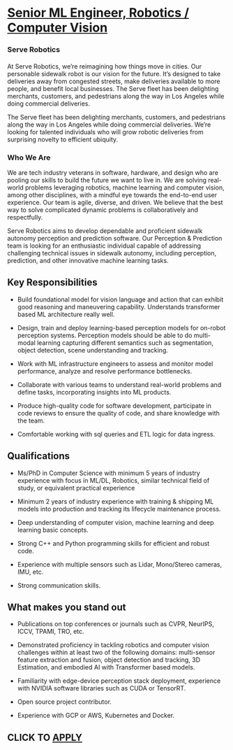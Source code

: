 # [Senior ML Engineer, Robotics / Computer Vision](https://www.remotewlb.com/apply/senior-ml-engineer-robotics-computer-vision)  
### Serve Robotics  
####  

At Serve Robotics, we’re reimagining how things move in cities. Our personable sidewalk robot is our vision for the future. It’s designed to take deliveries away from congested streets, make deliveries available to more people, and benefit local businesses. The Serve fleet has been delighting merchants, customers, and pedestrians along the way in Los Angeles while doing commercial deliveries.

The Serve fleet has been delighting merchants, customers, and pedestrians along the way in Los Angeles while doing commercial deliveries. We’re looking for talented individuals who will grow robotic deliveries from surprising novelty to efficient ubiquity.

###  **Who We Are**

We are tech industry veterans in software, hardware, and design who are pooling our skills to build the future we want to live in. We are solving real-world problems leveraging robotics, machine learning and computer vision, among other disciplines, with a mindful eye towards the end-to-end user experience. Our team is agile, diverse, and driven. We believe that the best way to solve complicated dynamic problems is collaboratively and respectfully.

Serve Robotics aims to develop dependable and proficient sidewalk autonomy perception and prediction software. Our Perception & Prediction team is looking for an enthusiastic individual capable of addressing challenging technical issues in sidewalk autonomy, including perception, prediction, and other innovative machine learning tasks.

## Key Responsibilities

  * Build foundational model for vision language and action that can exhibit good reasoning and maneuvering capability. Understands transformer based ML architecture really well.

  * Design, train and deploy learning-based perception models for on-robot perception systems. Perception models should be able to do multi-modal learning capturing different semantics such as segmentation, object detection, scene understanding and tracking.

  * Work with ML infrastructure engineers to assess and monitor model performance, analyze and resolve performance bottlenecks.

  * Collaborate with various teams to understand real-world problems and define tasks, incorporating insights into ML products.

  * Produce high-quality code for software development, participate in code reviews to ensure the quality of code, and share knowledge with the team.

  * Comfortable working with sql queries and ETL logic for data ingress.

## Qualifications

  * Ms/PhD in Computer Science with minimum 5 years of industry experience with focus in ML/DL, Robotics, similar technical field of study, or equivalent practical experience

  * Minimum 2 years of industry experience with training & shipping ML models into production and tracking its lifecycle maintenance process.

  * Deep understanding of computer vision, machine learning and deep learning basic concepts.

  * Strong C++ and Python programming skills for efficient and robust code.

  * Experience with multiple sensors such as Lidar, Mono/Stereo cameras, IMU, etc.

  * Strong communication skills.

## What makes you stand out

  * Publications on top conferences or journals such as CVPR, NeurIPS, ICCV, TPAMI, TRO, etc.

  * Demonstrated proficiency in tackling robotics and computer vision challenges within at least two of the following domains: multi-sensor feature extraction and fusion, object detection and tracking, 3D Estimation, and embodied AI with Transformer based models.

  * Familiarity with edge-device perception stack deployment, experience with NVIDIA software libraries such as CUDA or TensorRT.

  * Open source project contributor.

  * Experience with GCP or AWS, Kubernetes and Docker.

  
## CLICK TO [APPLY](https://www.remotewlb.com/apply/senior-ml-engineer-robotics-computer-vision)

